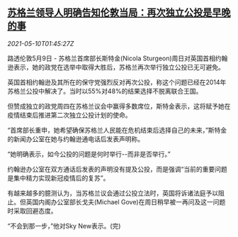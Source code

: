 <!--1620613863000-->
[苏格兰领导人明确告知伦敦当局：再次独立公投是早晚的事](https://cn.reuters.com/article/scotland-sturgeon-independence-0510-idCNKBS2CR03W)
------

<div><i>2021-05-10T01:45:27Z</i></div><p>路透伦敦5月9日 - 苏格兰首席部长斯特金(Nicola Sturgeon)周日对英国首相约翰逊表示，她的政党在选举中取得大胜后，苏格兰再次举行独立公投已无可避免。</p><p>英国首相约翰逊及其所在的保守党强烈反对再次公投，称这个问题已经在2014年苏格兰公投中解决了。当时以55%对48%的结果选择不脱离联合王国。</p><p>但赞成独立的政党周四在苏格兰议会中赢得多数席位，斯特金表示，这将赋予她在疫情结束后推进第二次独立公投计划的使命。</p><p>“首席部长重申，她希望确保苏格兰人民能在危机结束后选择自己的未来，”斯特金的新闻办公室在她与约翰逊通电话后发表声明称。</p><p>“她明确表示，如今公投的问题是何时举行--而非是否举行。”</p><p>约翰逊办公室在双方通话后发表的声明没有提及公投，而是强调“当前的重要问题是集中精力实现新冠疫情后的复苏”。</p><p>有越来越多的臆测认为，当苏格兰议会通过公投立法时，英国将诉诸法庭予以阻止。但英国内阁办公室部长戈夫(Michael Gove)在周日稍早被一再问及这一问题时采取回避态度。</p><p>“不会到那一步，”他对Sky New表示。(完)</p>
